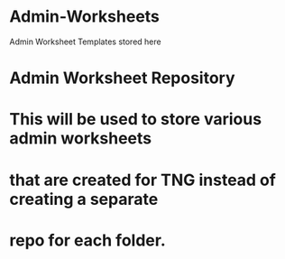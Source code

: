 # Admin-Worksheets
Admin Worksheet Templates stored here

# ############################################################
# Admin Worksheet Repository
# This will be used to store various admin worksheets 
# that are created for TNG instead of creating a separate
# repo for each folder.  
# ############################################################
